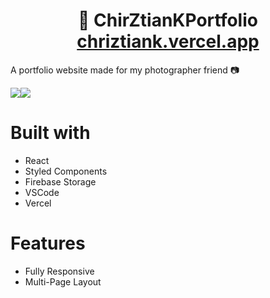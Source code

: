 <h1 align="center">
  📸 ChirZtianKPortfolio<br/>
  <a href="https://chriztiank.vercel.app/" target="_blank">chriztiank.vercel.app</a>
</h1>


A portfolio website made for my photographer friend 📷
<!-- ![](https://github.com/brunomaruya/ChirZtianKPortfolio/blob/staging/gifs/Desktop.gif)

![](https://github.com/brunomaruya/ChirZtianKPortfolio/blob/staging/gifs/Mobile.gif)
 -->
 
<div >
  <div style="display: flex; ">  
    <img  align="top" src="https://github.com/brunomaruya/ChirZtianKPortfolio/blob/staging/gifs/Desktop.gif" />
    <img  src="https://github.com/brunomaruya/ChirZtianKPortfolio/blob/staging/gifs/Mobile.gif" />
  </div>
</div>

# Built with
-  React 
- Styled Components
- Firebase Storage
- VSCode
- Vercel

# Features 
- Fully Responsive
- Multi-Page Layout
